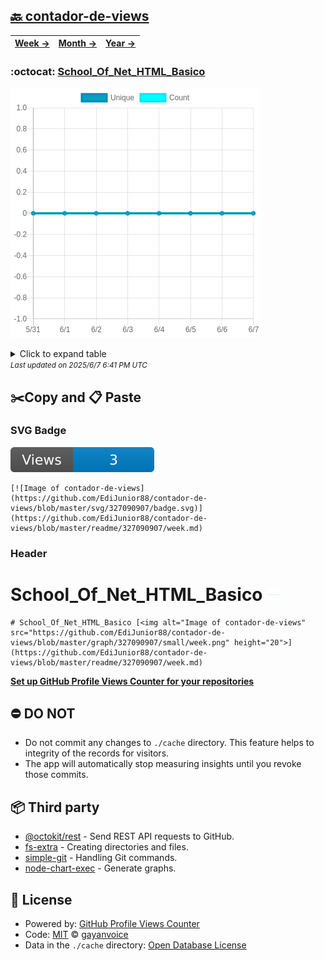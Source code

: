 ## [🔙 contador-de-views](https://github.com/EdiJunior88/contador-de-views)
| [**Week →**](https://github.com/EdiJunior88/contador-de-views/blob/master/readme/327090907/week.md) | [**Month →**](https://github.com/EdiJunior88/contador-de-views/blob/master/readme/327090907/month.md) | [**Year →**](https://github.com/EdiJunior88/contador-de-views/blob/master/readme/327090907/year.md) |
| ---- | ---- | ----- |
### :octocat: [School_Of_Net_HTML_Basico](https://github.com/EdiJunior88/School_Of_Net_HTML_Basico)
![Image of contador-de-views](https://github.com/EdiJunior88/contador-de-views/blob/master/graph/327090907/large/week.png)

<details>
	<summary>Click to expand table</summary>
	<h2>:calendar: Week Page Views Table</h2>
<table>
	<tr>
		<th>
			Last Updated
		</th>
		<th>
			Unique
		</th>
		<th>
			Count
		</th>
	</tr>
	<tr>
		<td>
			<code>2025/6/7</code>
		</td>
		<td>
			<code>0</code>
		</td>
		<td>
			<code>0</code>
		</td>
	</tr>
	<tr>
		<td>
			<code>2025/6/6</code>
		</td>
		<td>
			<code>0</code>
		</td>
		<td>
			<code>0</code>
		</td>
	</tr>
	<tr>
		<td>
			<code>2025/6/5</code>
		</td>
		<td>
			<code>0</code>
		</td>
		<td>
			<code>0</code>
		</td>
	</tr>
	<tr>
		<td>
			<code>2025/6/4</code>
		</td>
		<td>
			<code>0</code>
		</td>
		<td>
			<code>0</code>
		</td>
	</tr>
	<tr>
		<td>
			<code>2025/6/3</code>
		</td>
		<td>
			<code>0</code>
		</td>
		<td>
			<code>0</code>
		</td>
	</tr>
	<tr>
		<td>
			<code>2025/6/2</code>
		</td>
		<td>
			<code>0</code>
		</td>
		<td>
			<code>0</code>
		</td>
	</tr>
	<tr>
		<td>
			<code>2025/6/1</code>
		</td>
		<td>
			<code>0</code>
		</td>
		<td>
			<code>0</code>
		</td>
	</tr>
	<tr>
		<td>
			<code>2025/5/31</code>
		</td>
		<td>
			<code>0</code>
		</td>
		<td>
			<code>0</code>
		</td>
	</tr>
</table>

</details>
<small><i>Last updated on 2025/6/7 6:41 PM UTC</i></small>

## ✂️Copy and 📋 Paste
### SVG Badge
[![Image of contador-de-views](https://github.com/EdiJunior88/contador-de-views/blob/master/svg/327090907/badge.svg)](https://github.com/EdiJunior88/contador-de-views/blob/master/readme/327090907/week.md)
```readme
[![Image of contador-de-views](https://github.com/EdiJunior88/contador-de-views/blob/master/svg/327090907/badge.svg)](https://github.com/EdiJunior88/contador-de-views/blob/master/readme/327090907/week.md)
```
### Header
# School_Of_Net_HTML_Basico [<img alt="Image of contador-de-views" src="https://github.com/EdiJunior88/contador-de-views/blob/master/graph/327090907/small/week.png" height="20">](https://github.com/EdiJunior88/contador-de-views/blob/master/readme/327090907/week.md)
```readme
# School_Of_Net_HTML_Basico [<img alt="Image of contador-de-views" src="https://github.com/EdiJunior88/contador-de-views/blob/master/graph/327090907/small/week.png" height="20">](https://github.com/EdiJunior88/contador-de-views/blob/master/readme/327090907/week.md)
```
[**Set up GitHub Profile Views Counter for your repositories**](https://github.com/gayanvoice/github-profile-views-counter)
## ⛔ DO NOT
- Do not commit any changes to `./cache` directory. This feature helps to integrity of the records for visitors.
- The app will automatically stop measuring insights until you revoke those commits.
## 📦 Third party

- [@octokit/rest](https://www.npmjs.com/package/@octokit/rest) - Send REST API requests to GitHub.
- [fs-extra](https://www.npmjs.com/package/fs-extra) - Creating directories and files.
- [simple-git](https://www.npmjs.com/package/simple-git) - Handling Git commands.
- [node-chart-exec](https://www.npmjs.com/package/node-chart-exec) - Generate graphs.
## 📄 License
- Powered by: [GitHub Profile Views Counter](https://github.com/gayanvoice/github-profile-views-counter)
- Code: [MIT](./LICENSE) © [gayanvoice](https://github.com/gayanvoice/github-profile-views-counter)
- Data in the `./cache` directory: [Open Database License](https://opendatacommons.org/licenses/odbl/1-0/)